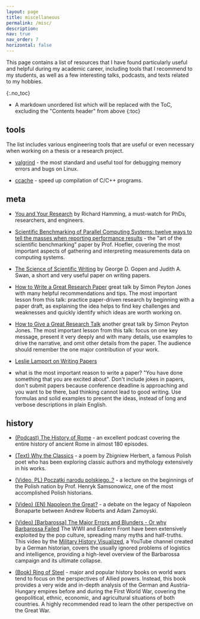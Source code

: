 ```yaml
---
layout: page
title: miscellaneous
permalink: /misc/
description: 
nav: true
nav_order: 7
horizontal: false
---
```


This page contains a list of resources that I have found particularly useful and helpful
during my academic career, including tools that I recommend to my students,
as well as a few interesting talks, podcasts, and texts related to my hobbies.

{:.no_toc}

* A markdown unordered list which will be replaced with the ToC, excluding the "Contents header" from above
{:toc}

## tools

The list includes various engineering tools that are useful or even necessary when working on
a thesis or a research project.

* [valgrind](https://www.valgrind.org/docs/manual/quick-start.html) - the most standard and useful tool for debugging 
memory errors and bugs on Linux.

* [ccache](https://ccache.dev/) - speed up compilation of C/C++ programs.

## meta

* [You and Your Research](https://www.youtube.com/watch?v=a1zDuOPkMSw) by Richard Hamming,
a must-watch for PhDs, researchers, and engineers.

* [Scientific Benchmarking of Parallel Computing Systems: twelve ways to tell the masses when reporting performance results](https://spcl.inf.ethz.ch/Teaching/2020-dphpc/hoefler-scientific-benchmarking.pdf) - the "art of the scientific benchmarking" paper
by Prof. Hoefler, covering the most important aspects of gathering and interpreting measurements
data on computing systems.

* [The Science of Scientific Writing](https://www.usenix.org/sites/default/files/gopen_and_swan_science_of_scientific_writing.pdf)
by George D. Gopen and Judith A. Swan, a short and very useful paper on writing papers.

* [How to Write a Great Research Paper](https://www.youtube.com/watch?v=VK51E3gHENc)
great talk by Simon Peyton Jones with many helpful recommendations and tips. The most important
lesson from this talk: practice paper-driven research by beginning with a paper draft,
as explaining the idea helps to find key challenges and weaknesses and quickly identify
which ideas are worth working on.

* [How to Give a Great Research Talk](https://www.youtube.com/watch?v=sT_-owjKIbA)
another great talk by Simon Peyton Jones.
The most important lesson from this talk: focus on one key message, present it very deeply and with
many details, use examples to drive the narrative, and omit other details from the paper.
The audience should remember the one major contribution of your work.

* [Leslie Lamport on Writing Papers](https://www.youtube.com/watch?v=ey3BEtt9QLI)
- what is the most important reason to write a paper? "You have done something that you
are excited about". Don't include jokes in papers, don't submit papers because conference deadline
is approaching and you want to be there, bad thinking cannot lead to good writing.
Use formulas and solid examples to present the ideas, instead of long and verbose descriptions in plain
English.

## history

* [(Podcast) The History of Rome](https://en.wikipedia.org/wiki/The_History_of_Rome_(podcast)) - an excellent
podcast covering the entire history of ancient Rome in almost 180 episodes.

* [(Text) Why the Classics](http://www.uvm.edu/~sgutman/Herbert.html) - a poem by Zbigniew Herbert,
a famous Polish poet who has been exploring classic authors and mythology extensively in his works.

* [(Video, PL) Początki narodu polskiego..?](https://www.youtube.com/watch?v=6d_U5RVw2iA) - a lecture
on the beginnings of the Polish nation by Prof. Henryk Samsonowicz, one of the most accomplished Polish historians.

* [(Video) (EN) Napoleon the Great?](https://www.youtube.com/watch?v=bxQ4TcTcPbI) - a debate
on the legacy of Napoleon Bonaparte between Andrew Roberts and Adam Zamoyski.

* [(Video) [Barbarossa] The Major Errors and Blunders - Or why Barbarossa Failed](https://www.youtube.com/watch?v=A_3R-Rkn_98)
The WWII and Eastern Front have been extensively exploited by the pop culture, spreading many
myths and half-truths. This video by the [Military History Visualized](https://www.youtube.com/c/MilitaryHistory/),
a YouTube channel created by a German historian, covers the usually ignored problems of logistics
and intelligence, providing a high-level overview of the Barbarossa campaign and its ultimate collapse.

* [(Book) Ring of Steel](https://en.wikipedia.org/wiki/Ring_of_Steel_(book)) - major and popular history books on
world wars tend to focus on the perspectives of Allied powers.
Instead, this book provides a very wide and in-depth analysis of the German and
Austria-Hungary empires before and during the First World War, covering the geopolitical, ethnic,
economic, and agricultural situations of both countries. A highly recommended read to learn the
other perspective on the Great War.
